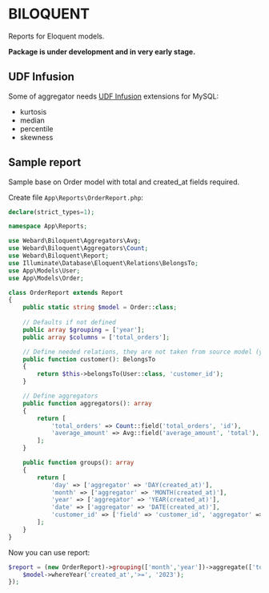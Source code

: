 # BILOQUENT

Reports for Eloquent models.

**Package is under development and in very early stage.**


## UDF Infusion

Some of aggregator needs [UDF Infusion](https://github.com/infusion/udf_infusion) extensions for MySQL:

- kurtosis
- median
- percentile
- skewness

## Sample report

Sample base on Order model with total and created_at fields required.

Create file `App\Reports\OrderReport.php`:

```php
declare(strict_types=1);

namespace App\Reports;

use Webard\Biloquent\Aggregators\Avg;
use Webard\Biloquent\Aggregators\Count;
use Webard\Biloquent\Report;
use Illuminate\Database\Eloquent\Relations\BelongsTo;
use App\Models\User;
use App\Models\Order;

class OrderReport extends Report
{
    public static string $model = Order::class;
   
    // Defaults if not defined
    public array $grouping = ['year'];
    public array $columns = ['total_orders'];

    // Define needed relations, they are not taken from source model (yet)
    public function customer(): BelongsTo
    {
        return $this->belongsTo(User::class, 'customer_id');
    }

    // Define aggregators
    public function aggregators(): array
    {
        return [
            'total_orders' => Count::field('total_orders', 'id'),
            'average_amount' => Avg::field('average_amount', 'total'),
        ];
    }

    public function groups(): array
    {
        return [
            'day' => ['aggregator' => 'DAY(created_at)'],
            'month' => ['aggregator' => 'MONTH(created_at)'],
            'year' => ['aggregator' => 'YEAR(created_at)'],
            'date' => ['aggregator' => 'DATE(created_at)'],
            'customer_id' => ['field' => 'customer_id', 'aggregator' => 'customer_id'],
        ];
    }
}
```

Now you can use report:

```php
$report = (new OrderReport)->grouping(['month','year'])->aggregate(['total_orders', 'average_amount'])->enhance(function($model) {
    $model->whereYear('created_at','>=', '2023');
});
```
